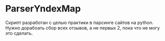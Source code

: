 # ParserYndexMap
Скрипт разработан с целью практики в парсинге сайтов на python.
Нужно дорабоать сбор всех отзывов, а не первых 2, пока что не могу это сделать.